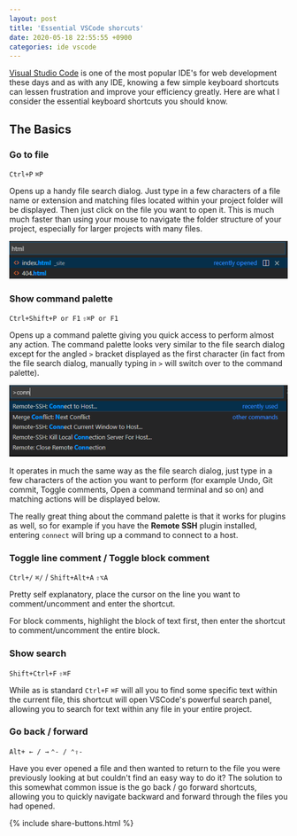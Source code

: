 ```yaml
---
layout: post
title: 'Essential VSCode shorcuts'
date: 2020-05-18 22:55:55 +0900
categories: ide vscode
---
```


[Visual Studio Code](https://code.visualstudio.com/) is one of the most popular IDE's for web development these days and as with any IDE, knowing a few simple keyboard shortcuts can lessen frustration and improve your efficiency greatly. Here are what I consider the essential keyboard shortcuts you should know.

## The Basics

### Go to file

`Ctrl+P` `⌘P`

Opens up a handy file search dialog. Just type in a few characters of a file name or extension and matching files located within your project folder will be displayed. Then just click on the file you want to open it. This is much much faster than using your mouse to navigate the folder structure of your project, especially for larger projects with many files.

![Go to file](/assets/2020-05-19-essential-vscode-shortcuts/go-to-file.png)

### Show command palette

`Ctrl+Shift+P or F1` `⇧⌘P or F1`

Opens up a command palette giving you quick access to perform almost any action. The command palette looks very similar to the file search dialog except for the angled `>` bracket displayed as the first character (in fact from the file search dialog, manually typing in `>` will switch over to the command palette).

![Show command palette](/assets/2020-05-19-essential-vscode-shortcuts/command-palette.png)

It operates in much the same way as the file search dialog, just type in a few characters of the action you want to perform (for example Undo, Git commit, Toggle comments, Open a command terminal and so on) and matching actions will be displayed below.

The really great thing about the command palette is that it works for plugins as well, so for example if you have the **Remote SSH** plugin installed, entering `connect` will bring up a command to connect to a host.

### Toggle line comment / Toggle block comment

`Ctrl+/` `⌘/` / `Shift+Alt+A` `⇧⌥A`

Pretty self explanatory, place the cursor on the line you want to comment/uncomment and enter the shortcut.

For block comments, highlight the block of text first, then enter the shortcut to comment/uncomment the entire block.

### Show search

`Shift+Ctrl+F` `⇧⌘F`

While as is standard `Ctrl+F` `⌘F` will all you to find some specific text within the current file, this shortcut will open VSCode's powerful search panel, allowing you to search for text within any file in your entire project.

### Go back / forward

`Alt+ ← / →` `⌃- / ⌃⇧-`

Have you ever opened a file and then wanted to return to the file you were previously looking at but couldn't find an easy way to do it? The solution to this somewhat common issue is the go back / go forward shortcuts, allowing you to quickly navigate backward and forward through the files you had opened.

<!-- ### Open a new terminal

### Show markdown preview

## Getting a Little More Advanced

### Split terminal

### Navigate between split terminals

### Insert cursor

### Select all occurrences of current selection

### Select all occurrences of current word -->

{% include share-buttons.html %}
